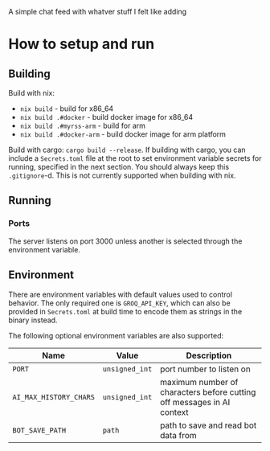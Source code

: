 A simple chat feed with whatver stuff I felt like adding

# How to setup and run
## Building
Build with nix:
- `nix build` - build for x86_64
- `nix build .#docker` - build docker image for x86_64
- `nix build .#myrss-arm` - build for arm
- `nix build .#docker-arm` - build docker image for arm platform

Build with cargo: `cargo build --release`. If building with cargo, you can include a `Secrets.toml` file at the root to set environment variable secrets for running, specified in the next section. You should always keep this `.gitignore`-d. This is not currently supported when building with nix.

## Running

### Ports
The server listens on port 3000 unless another is selected through the environment variable.

## Environment
There are environment variables with default values used to control behavior. The only required one is `GROQ_API_KEY`, which can also be provided in `Secrets.toml` at build time to encode them as strings in the binary instead.

The following optional environment variables are also supported:

Name|Value|Description
--- | --- | ----------
`PORT` | `unsigned_int` | port number to listen on 
`AI_MAX_HISTORY_CHARS` | `unsigned_int` | maximum number of characters before cutting off messages in AI context
`BOT_SAVE_PATH` | `path` | path to save and read bot data from
